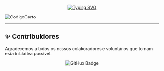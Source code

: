 

<p align="center">
  <a href="https://git.io/typing-svg">
    <img src="https://readme-typing-svg.demolab.com?font=Fira+Code&pause=1000&color=F70000&random=false&width=435&lines=Equipe de  +Desenvolvimento+%7C+  04" alt="Typing SVG">
  </a>
</p>

![CodigoCerto](https://utfs.io/f/3b2340e8-5523-4aca-a549-0688fd07450e-j4edu.jfif)



---



## ✨ Contribuidores

Agradecemos a todos os nossos colaboradores e voluntários que tornam esta iniciativa possível.

<div align="center">
  <img src="https://img.shields.io/badge/Contribua%20no-GitHub-black?style=for-the-badge&logo=github&logoColor=white" alt="GitHub Badge"/>
</div>

